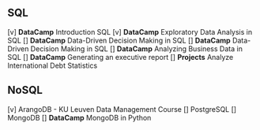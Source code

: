 ## SQL 
[v] **DataCamp** Introduction SQL 
[v] **DataCamp** Exploratory Data Analysis in SQL 
[] **DataCamp** Data-Driven Decision Making in SQL
[] **DataCamp** Data-Driven Decision Making in SQL
[] **DataCamp** Analyzing Business Data in SQL
[] **DataCamp** Generating an executive report
[] **Projects** Analyze International Debt Statistics

## NoSQL
[v] ArangoDB - KU Leuven Data Management Course
[] PostgreSQL
[] MongoDB 
[] **DataCamp** MongoDB in Python 
